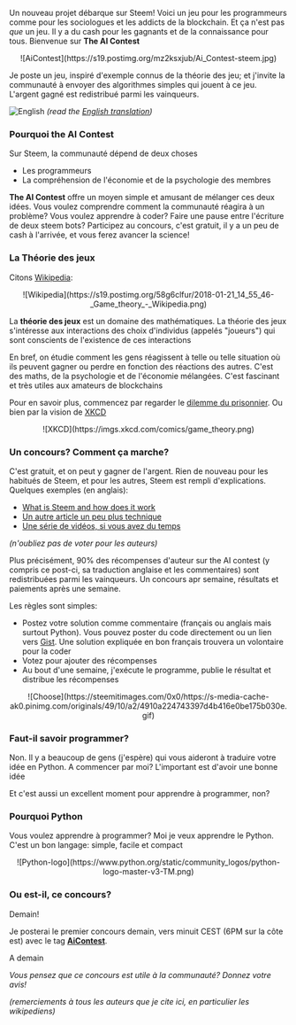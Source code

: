 Un nouveau projet débarque sur Steem! Voici un jeu pour les programmeurs comme pour les sociologues et les addicts de la blockchain. Et ça n'est pas *que* un jeu. Il y a du cash pour les gagnants et de la connaissance pour tous. Bienvenue sur **The AI Contest**


<center>
![AiContest](https://s19.postimg.org/mz2ksxjub/Ai_Contest-steem.jpg)
</center>

Je poste un jeu, inspiré d'exemple connus de la théorie des jeu; et j'invite la communauté à envoyer des algorithmes simples qui jouent à ce jeu. L'argent gagné est redistribué parmi les vainqueurs.

![English](https://s19.postimg.org/ezi3gi6c3/UK-_US_flag-21.png) *(read the [English translation](https://steemit.com/aicontest/@gbd/the-ai-contest-coming-soon))*

### Pourquoi the AI Contest

Sur Steem, la communauté dépend de deux choses

* Les programmeurs
* La compréhension de l'économie et de la psychologie des membres

**The AI Contest** offre un moyen simple et amusant de mélanger ces deux idées. Vous voulez comprendre comment la communauté réagira à un problème? Vous voulez apprendre à coder? Faire une pause entre l'écriture de deux steem bots? Participez au concours, c'est gratuit, il y a un peu de cash à l'arrivée, et vous ferez avancer la science!


### La Théorie des jeux

Citons [Wikipedia](https://fr.wikipedia.org/wiki/Th%C3%A9orie_des_jeux): 

<center>
![Wikipedia](https://s19.postimg.org/58g6clfur/2018-01-21_14_55_46-_Game_theory_-_Wikipedia.png)
</center>

La **théorie des jeux** est un domaine des mathématiques. La théorie des jeux s'intéresse aux interactions des choix d'individus (appelés "joueurs") qui sont conscients de l'existence de ces interactions

En bref, on étudie comment les gens réagissent à telle ou telle situation où ils peuvent gagner ou perdre en fonction des réactions des autres. C'est des maths, de la psychologie et de l'économie mélangées. C'est fascinant et très utiles aux amateurs de blockchains

Pour en savoir plus, commencez par regarder le [dilemme du prisonnier](https://fr.wikipedia.org/wiki/Dilemme_du_prisonnier). Ou bien par la vision de [XKCD](https://xkcd.com/601/)

<center>
![XKCD](https://imgs.xkcd.com/comics/game_theory.png)
</center>


### Un concours? Comment ça marche?

C'est gratuit, et on peut y gagner de l'argent. Rien de nouveau pour les habitués de Steem, et pour les autres, Steem est rempli d'explications. Quelques exemples (en anglais):

* [What is Steem and how does it work](https://steemit.com/steem/@vinnu/what-is-steem-and-how-does-it-work)
* [Un autre article un peu plus technique](https://steemit.com/steem/@tuck-fheman/what-is-steem)
* [Une série de vidéos, si vous avez du temps](https://steemit.com/steemy/@flauwy/60-steem-video-tutorials-for-beginners-the-grand-steemy-collection)

*(n'oubliez pas de voter pour les auteurs)*

Plus précisément, 90% des récompenses d'auteur sur the AI contest (y compris ce post-ci, sa traduction anglaise et les commentaires) sont redistribuées parmi les vainqueurs. Un concours apr semaine, résultats et paiements après une semaine.

Les règles sont simples:
* Postez votre solution comme commentaire (français ou anglais mais surtout Python). Vous pouvez poster du code directement ou un lien vers [Gist](gist.github.com). Une solution expliquée en bon français trouvera un volontaire pour la coder
* Votez pour ajouter des récompenses
* Au bout d'une semaine, j'exécute le programme, publie le résultat et distribue les récompenses

<center>
![Choose](https://steemitimages.com/0x0/https://s-media-cache-ak0.pinimg.com/originals/49/10/a2/4910a224743397d4b416e0be175b030e.gif)
</center>


### Faut-il savoir programmer?

Non. Il y a beaucoup de gens (j'espère) qui vous aideront à traduire votre idée en Python. A commencer par moi? L'important est d'avoir une bonne idée

Et c'est aussi un excellent moment pour apprendre à programmer, non?


### Pourquoi Python

Vous voulez apprendre à programmer? Moi je veux apprendre le Python. C'est un bon langage: simple, facile et compact

<center>
![Python-logo](https://www.python.org/static/community_logos/python-logo-master-v3-TM.png)
</center>

### Ou est-il, ce concours?

Demain!

Je posterai le premier concours demain, vers minuit CEST (6PM sur la côte est) avec le tag [**AiContest**](https://steemit.com/created/aicontest).

A demain

*Vous pensez que ce concours est utile à la communauté? Donnez votre avis!*

*(remerciements à tous les auteurs que je cite ici, en particulier les wikipediens)*

